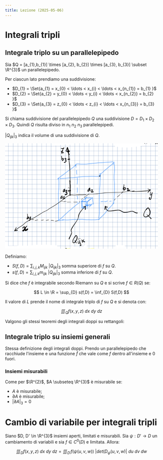 ```yaml
---
title: Lezione (2025-05-06)
---
```


# Integrali tripli

## Integrale triplo su un parallelepipedo

Sia
$Q = [a_{1},b_{1}] \times [a_{2}, b_{2}] \times [a_{3}, b_{3}] \subset \R^{3}$
un parallelepipedo.

Per ciascun lato prendiamo una suddivisione:

- $D_{1} = \Set{a_{1} = x_{0} < \ldots < x_{i} < \ldots < x_{n_{1}} = b_{1} }$
- $D_{2} = \Set{a_{2} = y_{0} < \ldots < y_{i} < \ldots < x_{n_{2}} = b_{2} }$
- $D_{3} = \Set{a_{3} = z_{0} < \ldots < z_{i} < \ldots < x_{n_{3}} = b_{3} }$

Si chiama suddivisione del parallelepipedo $Q$ una suddivisione
$D = D_{1} \times D_{2} \times D_{3}$. Quindi $Q$ risulta diviso in
$n_{1}\ n_{2}\ n_{3}$ parallelepipedi.

$|Q_{ijk}|_{3}$ indica il volume di una suddivisione di $Q$.

![Suddivisione di un volume in $\R^3$](../../../../../images/suddivisione-volume-r3.png)

Definiamo:

- $S(f,D) = \sum_{i,j,k} M_{ijk}\ |Q_{ijk}|_{3}$ somma superiore di $f$ su $Q$.
- $s(f,D) = \sum_{i,j,k} m_{ijk}\ |Q_{ijk}|_{3}$ somma inferiore di $f$ su $Q$.

Si dice che $f$ è integrabile secondo Riemann su $Q$ e si scrive $f \in R(Q)$
se:

$$
L \in \R = \sup_{D} s(f,D) = \inf_{D} S(f,D)
$$

Il valore di $L$ prende il nome di integrale triplo di $f$ su $Q$ e si denota
con:

$$
\iiint_{Q} f(x,y,z)\ dx\ dy\ dz
$$

Valgono gli stessi teoremi degli integrali doppi su rettangoli:

## Integrale triplo su insiemi generali

Stessa definizione degli integrali doppi. Prendo un parallelepipedo che
racchiude l'insieme e una funzione $\tilde{f}$ che vale come $f$ dentro
all'insieme e $0$ fuori.

### Insiemi misurabili

Come per $\R^{2}$, $A \subseteq \R^{3}$ è misurabile se:

- $A$ è misurabile;
- $\partial A$ è misurabile;
- $|\partial A|_{3} = 0$

# Cambio di variabile per integrali tripli

Siano $D, D' \in \R^{3}$ insiemi aperti, limitati e misurabili. Sia
$\psi: D' \to D$ un cambiamento di variabili e sia $f \in C^{0}(D)$ e limitata.
Allora:

$$
\iiint_{D} f(x,y,z)\ dx\ dy\ dz = \iiint_{D'} f(\psi(u,v,w))\ |det(D_{\psi}(u,v,w)|\ du\ dv\ dw
$$
